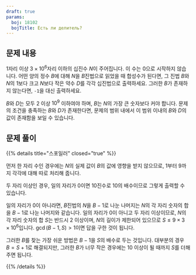 ```yaml
---
draft: true
params:
  boj: 18102
  bojTitle: Есть ли делитель?
---
```


## 문제 내용

1자리 이상 $3 \times 10^6$자리 이하의 십진수 $N$이 주어집니다. 이 수는 0으로 시작하지 않습니다. 어떤 양의 정수 $B$에 대해 $N$을 $B$진법으로 읽었을 때 합성수가 된다면,
그 진법 $B$와 $N$의 1보다 크고 $N$보다 작은 약수 $D$를 각각 십진법으로 출력하세요. 그러한 $B$가 존재하지 않는다면, `-1`을 대신 출력하세요.

$B$와 $D$는 모두 $2$ 이상 $10^9$ 이하여야 하며, $B$는 $N$의 가장 큰 숫자보다 커야 합니다.
문제의 조건을 충족하는 $B$와 $D$가 존재한다면, 문제의 범위 내에서 이 범위 이내의 $B$와 $D$의 값이 존재함을 보일 수 있습니다.

## 문제 풀이

{{% details title="스포일러" closed="true" %}}

먼저 한 자리 수인 경우에는 $N$의 실제 값이 $B$의 값에 영향을 받지 않으므로, 1부터 9까지 각각에 대해 따로 처리해 줍니다.

두 자리 이상인 경우, 일의 자리가 0이면 10진수로 10의 배수이므로 그렇게 출력할 수 있습니다.

일의 자리가 0이 아니라면, $B$진법의 $N$을 $B-1$로 나눈 나머지는 $N$의 각 자리 숫자의 합을 $B-1$로 나눈 나머지와 같습니다. 일의 자리가 0이 아니고 두 자리 이상이므로, $N$의 각 자리 숫자의 합 $S$는
반드시 2 이상이며, $N$의 길이가 제한되어 있으므로 $S \le 9 \times 3 \times 10^6$입니다. $\gcd(B-1, S) > 1$이면 답을 구한 것이 됩니다.

그러한 $B$를 찾는 가장 쉬운 방법은 $B-1$을 $S$의 배수로 두는 것입니다. 대부분의 경우 $B = S+1$로 해결되지만, 그러한 $B$가 너무 작은 경우에는 10 이상이 될 때까지 $S$를 더해 주면 됩니다.

{{% /details %}}
